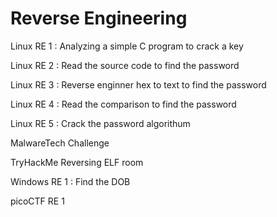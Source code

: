 # Reverse Engineering

Linux RE 1 : Analyzing a simple C program to crack a key

Linux RE 2 : Read the source code to find the password

Linux RE 3 : Reverse enginner hex to text to find the password

Linux RE 4 : Read the comparison to find the password

Linux RE 5 : Crack the password algorithum 

MalwareTech Challenge

TryHackMe Reversing ELF room

Windows RE 1 : Find the DOB

picoCTF RE 1
